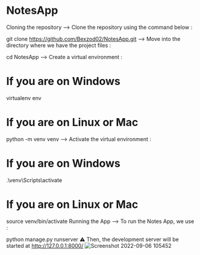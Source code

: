 # NotesApp
Cloning the repository
--> Clone the repository using the command below :

git clone https://github.com/Bexzod02/NotesApp.git
--> Move into the directory where we have the project files :

cd NotesApp
--> Create a virtual environment :

# If you are on Windows
virtualenv env

# If you are on Linux or Mac
python -m venv venv
--> Activate the virtual environment :

# If you are on Windows
.\venv\Scripts\activate
# If you are on Linux or Mac
source venv/bin/activate
Running the App
--> To run the Notes App, we use :

python manage.py runserver
⚠ Then, the development server will be started at http://127.0.0.1:8000/
![Screenshot 2022-09-06 105452](https://user-images.githubusercontent.com/103302047/188557330-8ab588bd-3508-4fb6-8ea2-c55b1da766a6.png)
